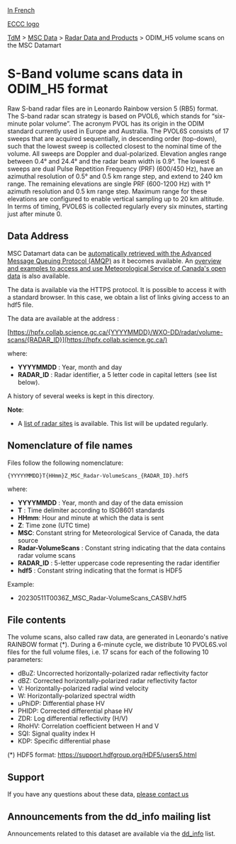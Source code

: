 [In French](readme_radarodimh5-datamart_fr.md)

[ECCC logo](../../img_eccc-logo.png)

[TdM](../../readme_en.md) > [MSC Data](../readme_en.md) > [Radar Data and Products](readme_radar_en.md) > ODIM_H5 volume scans on the MSC Datamart

# S-Band volume scans data in ODIM_H5 format

Raw S-band radar files are in Leonardo Rainbow version 5 (RB5) format. The S-band radar scan strategy is based on PVOL6, which stands for “six-minute polar volume”. The acronym PVOL has its origin in the ODIM standard currently used in Europe and Australia. The PVOL6S consists of 17 sweeps that are acquired sequentially, in descending order (top-down), such that the lowest sweep is collected closest to the nominal time of the volume. All sweeps are Doppler and dual-polarized. Elevation angles range between 0.4° and 24.4° and the radar beam width is 0.9°. The lowest 6 sweeps are dual Pulse Repetition Frequency (PRF) (600/450 Hz), have an azimuthal resolution of 0.5° and 0.5 km range step, and extend to 240 km range. The remaining elevations are single PRF (600-1200 Hz) with 1° azimuth resolution and 0.5 km range step. Maximum range for these elevations are configured to enable vertical sampling up to 20 km altitude. In terms of timing, PVOL6S is collected regularly every six minutes, starting just after minute 0. 

## Data Address 

MSC Datamart data can be [automatically retrieved with the Advanced Message Queuing Protocol (AMQP)](.../.../msc-datamart/amqp_en.md) as it becomes available. An [overview and examples to access and use Meteorological Service of Canada's open data](../../usage/readme_en.md) is also available.

The data is available via the HTTPS protocol. It is possible to access it with a standard browser. In this case, we obtain a list of links giving access to an hdf5 file.

The data are available at the address :

[https://hpfx.collab.science.gc.ca/{YYYYMMDD}/WXO-DD/radar/volume-scans/{RADAR_ID}](https://hpfx.collab.science.gc.ca/)

where:

* __YYYYMMDD__ : Year, month and day
* __RADAR_ID__ : Radar identifier, a 5 letter code in capital letters (see list below).

A history of several weeks is kept in this directory.

__Note__: 

* A [list of radar sites](https://collaboration.cmc.ec.gc.ca/cmc/cmos/public_doc/msc-data/obs_radar/radars_list.pdf) is available. This list will be updated regularly.

## Nomenclature of file names

Files follow the following nomenclature:

`{YYYYYMMDD}T{HHmm}Z_MSC_Radar-VolumeScans_{RADAR_ID}.hdf5`

where:

* __YYYYMMDD__ : Year, month and day of the data emission
* __T__ : Time delimiter according to ISO8601 standards
* __HHmm__: Hour and minute at which the data is sent
* __Z__: Time zone (UTC time)
* __MSC__: Constant string for Meteorological Service of Canada, the data source
* __Radar-VolumeScans__ : Constant string indicating that the data contains radar volume scans
* __RADAR_ID__ : 5-letter uppercase code representing the radar identifier
* __hdf5__ : Constant string indicating that the format is HDF5

Example:

* 20230511T0036Z_MSC_Radar-VolumeScans_CASBV.hdf5

## File contents

The volume scans, also called raw data, are generated in Leonardo's native RAINBOW format (*). During a 6-minute cycle, we distribute 10 PVOL6S.vol files for the full volume files, i.e. 17 scans for each of the following 10 parameters:

* dBuZ: Uncorrected horizontally-polarized radar reflectivity factor
* dBZ: Corrected horizontally-polarized radar reflectivity factor
* V: Horizontally-polarized radial wind velocity
* W: Horizontally-polarized spectral width
* uPhiDP: Differential phase HV
* PHIDP: Corrected differential phase HV
* ZDR: Log differential reflectivity (H/V)
* RhoHV: Correlation coefficient between H and V
* SQI: Signal quality index H
* KDP: Specific differential phase

(*) HDF5 format: https://support.hdfgroup.org/HDF5/users5.html

## Support

If you have any questions about these data, [please contact us](https://meteo.gc.ca/mainmenu/contact_us_f.html)

## Announcements from the dd_info mailing list 

Announcements related to this dataset are available via the [dd_info](https://lists.ec.gc.ca/cgi-bin/mailman/listinfo/dd_info) list.
